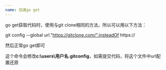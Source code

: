 ```yaml
---
name: 加速go get
---
```


go get获取代码时，使用与git clone相同的方法，所以可以用以下方法：

git config --global url."https://gitclone.com/".insteadOf https://

​然后正常go get即可

​这个命令会修改**c:\users\用户名\.gitconfig**，如需提交代码，将这个文件中url配置还原